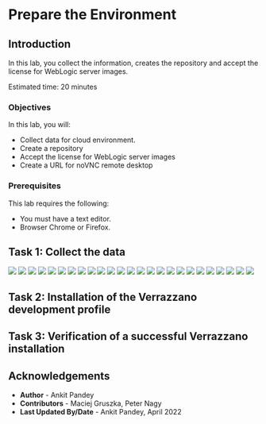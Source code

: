 # Prepare the Environment

## Introduction

In this lab, you collect the information, creates the repository and accept the license for WebLogic server images.

Estimated time: 20 minutes


### Objectives

In this lab, you will:

* Collect data for cloud environment.
* Create a repository
* Accept the license for WebLogic server images
* Create a URL for noVNC remote desktop

### Prerequisites

This lab requires the following:

* You must have a text editor.
* Browser Chrome or Firefox.

## Task 1: Collect the data

![](images/1.png)
![](images/21.png)
![](images/2.png)
![](images/3.png)
![](images/4.png)
![](images/5.png)
![](images/6.png)
![](images/7.png)
![](images/8.png)
![](images/9.png)
![](images/10.png)
![](images/11.png)
![](images/12.png)
![](images/13.png)
![](images/20.png)
![](images/22.png)
![](images/14png)
![](images/15.png)
![](images/16.png)
![](images/23.png)
![](images/24.png)
![](images/25.png)
![](images/17.png)
![](images/18.png)
![](images/19.png)


## Task 2: Installation of the Verrazzano development profile



## Task 3: Verification of a successful Verrazzano installation


## Acknowledgements

* **Author** -  Ankit Pandey
* **Contributors** - Maciej Gruszka, Peter Nagy
* **Last Updated By/Date** - Ankit Pandey, April 2022
